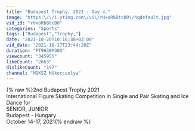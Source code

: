 ```yaml
---
title: "Budapest Trophy, 2021 - Day 4."
image: "https:\/\/i.ytimg.com\/vi\/rHxoRbBtcB0\/hqdefault.jpg"
vid_id: "rHxoRbBtcB0"
categories: "Sports"
tags: ["Budapest","Trophy,"]
date: "2021-10-20T10:16:38+03:00"
vid_date: "2021-10-17T23:44:20Z"
duration: "PT9H38M30S"
viewcount: "345955"
likeCount: "2663"
dislikeCount: "197"
channel: "MOKSZ Műkorcsolya"
---
```

{% raw %}2nd Budapest Trophy 2021<br />International Figure Skating Competition in Single and Pair Skating and Ice Dance for <br />SENIOR, JUNIOR<br />Budapest - Hungary<br />October 14-17, 2021{% endraw %}
